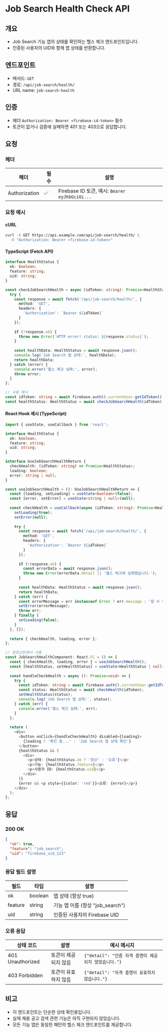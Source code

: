 # Job Search Health Check API

## 개요
- Job Search 기능 앱의 상태를 확인하는 헬스 체크 엔드포인트입니다.
- 인증된 사용자의 UID와 함께 앱 상태를 반환합니다.

## 엔드포인트
- 메서드: `GET`
- 경로: `/api/job-search/health/`
- URL name: `job-search-health`

## 인증
- 헤더 `Authorization: Bearer <firebase-id-token>` 필수
- 토큰이 없거나 검증에 실패하면 401 또는 403으로 응답합니다.

## 요청
### 헤더
| 헤더 | 필수 | 설명 |
| --- | --- | --- |
| Authorization | ✅ | Firebase ID 토큰, 예시: `Bearer eyJhbGciOi...` |

### 요청 예시

#### cURL
```bash
curl -X GET https://api.example.com/api/job-search/health/ \
  -H "Authorization: Bearer <firebase-id-token>"
```

#### TypeScript (Fetch API)
```typescript
interface HealthStatus {
  ok: boolean;
  feature: string;
  uid: string;
}

const checkJobSearchHealth = async (idToken: string): Promise<HealthStatus> => {
  try {
    const response = await fetch('/api/job-search/health/', {
      method: 'GET',
      headers: {
        'Authorization': `Bearer ${idToken}`
      }
    });
    
    if (!response.ok) {
      throw new Error(`HTTP error! status: ${response.status}`);
    }
    
    const healthData: HealthStatus = await response.json();
    console.log('Job Search 앱 상태:', healthData);
    return healthData;
  } catch (error) {
    console.error('헬스 체크 실패:', error);
    throw error;
  }
};

// 사용 예시
const idToken: string = await firebase.auth().currentUser.getIdToken();
const healthStatus: HealthStatus = await checkJobSearchHealth(idToken);
```

#### React Hook 예시 (TypeScript)
```typescript
import { useState, useCallback } from 'react';

interface HealthStatus {
  ok: boolean;
  feature: string;
  uid: string;
}

interface UseJobSearchHealthReturn {
  checkHealth: (idToken: string) => Promise<HealthStatus>;
  loading: boolean;
  error: string | null;
}

const useJobSearchHealth = (): UseJobSearchHealthReturn => {
  const [loading, setLoading] = useState<boolean>(false);
  const [error, setError] = useState<string | null>(null);
  
  const checkHealth = useCallback(async (idToken: string): Promise<HealthStatus> => {
    setLoading(true);
    setError(null);
    
    try {
      const response = await fetch('/api/job-search/health/', {
        method: 'GET',
        headers: {
          'Authorization': `Bearer ${idToken}`
        }
      });
      
      if (!response.ok) {
        const errorData = await response.json();
        throw new Error(errorData.detail || '헬스 체크에 실패했습니다.');
      }
      
      const healthData: HealthStatus = await response.json();
      return healthData;
    } catch (err) {
      const errorMessage = err instanceof Error ? err.message : '알 수 없는 오류가 발생했습니다.';
      setError(errorMessage);
      throw err;
    } finally {
      setLoading(false);
    }
  }, []);
  
  return { checkHealth, loading, error };
};

// 컴포넌트에서 사용
const JobSearchHealthComponent: React.FC = () => {
  const { checkHealth, loading, error } = useJobSearchHealth();
  const [healthStatus, setHealthStatus] = useState<HealthStatus | null>(null);
  
  const handleCheckHealth = async (): Promise<void> => {
    try {
      const idToken: string = await firebase.auth().currentUser.getIdToken();
      const status: HealthStatus = await checkHealth(idToken);
      setHealthStatus(status);
      console.log('Job Search 앱 상태:', status);
    } catch (err) {
      console.error('헬스 체크 실패:', err);
    }
  };
  
  return (
    <div>
      <button onClick={handleCheckHealth} disabled={loading}>
        {loading ? '확인 중...' : 'Job Search 앱 상태 확인'}
      </button>
      {healthStatus && (
        <div>
          <p>상태: {healthStatus.ok ? '정상' : '오류'}</p>
          <p>기능: {healthStatus.feature}</p>
          <p>사용자 ID: {healthStatus.uid}</p>
        </div>
      )}
      {error && <p style={{color: 'red'}}>오류: {error}</p>}
    </div>
  );
};
```

## 응답
### 200 OK
```json
{
  "ok": true,
  "feature": "job_search",
  "uid": "firebase_uid_123"
}
```

### 응답 필드 설명
| 필드 | 타입 | 설명 |
| --- | --- | --- |
| ok | boolean | 앱 상태 (항상 true) |
| feature | string | 기능 앱 이름 (항상 "job_search") |
| uid | string | 인증된 사용자의 Firebase UID |

### 오류 응답
| 상태 코드 | 설명 | 예시 메시지 |
| --- | --- | --- |
| 401 Unauthorized | 토큰이 제공되지 않음 | `{"detail": "인증 자격 증명이 제공되지 않았습니다."}` |
| 403 Forbidden | 토큰이 유효하지 않음 | `{"detail": "자격 증명이 유효하지 않습니다."}` |

## 비고
- 이 엔드포인트는 단순한 상태 확인용입니다.
- 실제 채용 공고 검색 관련 기능은 아직 구현되지 않았습니다.
- 모든 기능 앱은 동일한 패턴의 헬스 체크 엔드포인트를 제공합니다.
